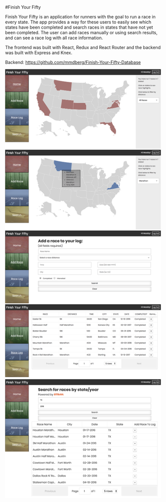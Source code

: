 #Finish Your Fifty

Finish Your Fifty is an application for runners with the goal to run a race in every state. The app provides a way for these users to easily see which states have been completed and search races in states that have not yet been completed. The user can add races manually or using search results, and can see a race log with all race information.

The frontend was built with React, Redux and React Router and the backend was built with Express and Knex.

Backend: https://github.com/mmdberg/Finish-Your-Fifty-Database

![Home Page](FYF-home.png)
![Map-Display-Example](FYF-map-display.png)
![Add Race Page](FYF-add-race.png)
![Race Log Page](FYF-race-log.png)
![Search Page](FYF-search.png)

